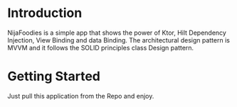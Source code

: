 # Introduction 
NijaFoodies is a simple app that shows the power of Ktor, Hilt Dependency Injection, View Binding and data Binding. The architectural design pattern is MVVM and it follows the SOLID principles class Design pattern. 

# Getting Started
Just pull this application from the Repo and enjoy. 

